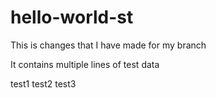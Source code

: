 # hello-world-st

This is changes that I have made for my branch

It contains multiple lines of test data

test1
test2
test3
